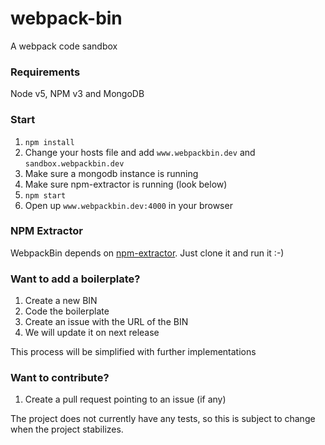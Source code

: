 # webpack-bin
A webpack code sandbox

### Requirements
Node v5, NPM v3 and MongoDB

### Start
1. `npm install`
2. Change your hosts file and add `www.webpackbin.dev` and `sandbox.webpackbin.dev`
3. Make sure a mongodb instance is running
4. Make sure npm-extractor is running (look below)
5. `npm start`
6. Open up `www.webpackbin.dev:4000` in your browser

### NPM Extractor
WebpackBin depends on [npm-extractor](https://github.com/christianalfoni/npm-extractor). Just clone it and run it :-)

### Want to add a boilerplate?
1. Create a new BIN
2. Code the boilerplate
3. Create an issue with the URL of the BIN
4. We will update it on next release

This process will be simplified with further implementations

### Want to contribute?
1. Create a pull request pointing to an issue (if any)

The project does not currently have any tests, so this is subject to change when the project stabilizes.
